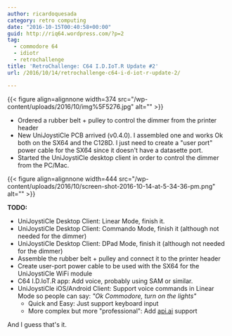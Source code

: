 ```yaml
---
author: ricardoquesada
category: retro computing
date: "2016-10-15T00:40:58+00:00"
guid: http://riq64.wordpress.com/?p=2
tag:
  - commodore 64
  - idiotr
  - retrochallenge
title: 'RetroChallenge: C64 I.D.IoT.R Update #2'
url: /2016/10/14/retrochallenge-c64-i-d-iot-r-update-2/

---
```

{{< figure align=alignnone width=374 src="/wp-content/uploads/2016/10/img%5F5276.jpg" alt="" >}}

- Ordered a rubber belt + pulley to control the dimmer from the printer header
- New UniJoystiCle PCB arrived (v0.4.0). I assembled one and works Ok both on the SX64 and the C128D. I just need to create a "user port" power cable for the SX64 since it doesn't have a datasette port.
- Started the UniJoystiCle desktop client in order to control the dimmer from the PC/Mac.

{{< figure align=alignnone width=444 src="/wp-content/uploads/2016/10/screen-shot-2016-10-14-at-5-34-36-pm.png" alt="" >}}

**TODO:**

- UniJoystiCle Desktop Client: Linear Mode, finish it.
- UniJoystiCle Desktop Client: Commando Mode, finish it (although not needed for the dimmer)
- UniJoystiCle Desktop Client: DPad Mode, finish it (although not needed for the dimmer)
- Assemble the rubber belt + pulley and connect it to the printer header
- Create user-port power cable to be used with the SX64 for the UniJoystiCle WiFi module
- C64 I.D.IoT.R app: Add voice, probably using SAM or similar.
- UniJoystiCle iOS/Android Client: Support voice commands in Linear Mode so people can say: _"Ok Commodore, turn on the lights"_
  - Quick and Easy: Just support keyboard input
  - More complex but more "professional": Add [api.ai](https://api.ai/) support

And I guess that's it.
